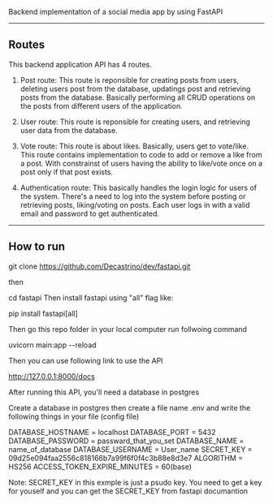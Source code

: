Backend implementation of a social media app by using FastAPI

----------------
Routes
----------------

This backend application API has 4 routes.
1. Post route:
This route is reponsible for creating posts from users, deleting users post from the database, updatings post and retrieving posts from the database.
Basically performing all CRUD operations on the posts from different users of the application.

2. User route:
This route is reponsible for creating users, and retrieving user data from the database.

3. Vote route:
This route is about likes. Basically, users get to vote/like. This route contains implementation to code to add or remove a like from a post.
With constrainst of users having the ability to like/vote once on a post only if that post exists.

4. Authentication route:
This basically handles the login logic for users of the system. There's a need to log into the system before posting or retrieving posts, liking/voting on posts.
Each user logs in with a valid email and password to get authenticated.

----------------
How to run
----------------
git clone https://github.com/Decastrino/dev/fastapi.git

then

cd fastapi
Then install fastapi using "all" flag like:

pip install fastapi[all]

Then go this repo folder in your local computer run follwoing command

uvicorn main:app --reload

Then you can use following link to use the API

http://127.0.0.1:8000/docs 

After running this API, you'll need a database in postgres

Create a database in postgres then create a file name .env and write the following things in your file (config file)

DATABASE_HOSTNAME = localhost
DATABASE_PORT = 5432
DATABASE_PASSWORD = passward_that_you_set
DATABASE_NAME = name_of_database
DATABASE_USERNAME = User_name
SECRET_KEY = 09d25e094faa2556c818166b7a99f6f0f4c3b88e8d3e7 
ALGORITHM = HS256
ACCESS_TOKEN_EXPIRE_MINUTES = 60(base)


Note: SECRET_KEY in this exmple is just a psudo key. You need to get a key for youself and you can get the SECRET_KEY from fastapi documantion
